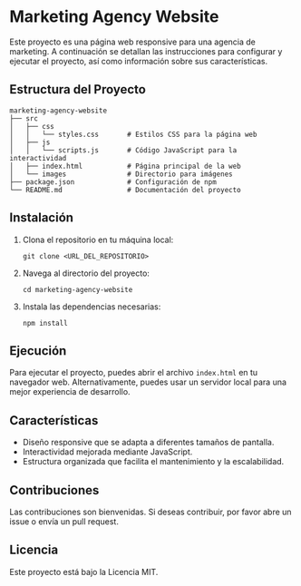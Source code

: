 # Marketing Agency Website

Este proyecto es una página web responsive para una agencia de marketing. A continuación se detallan las instrucciones para configurar y ejecutar el proyecto, así como información sobre sus características.

## Estructura del Proyecto

```
marketing-agency-website
├── src
│   ├── css
│   │   └── styles.css       # Estilos CSS para la página web
│   ├── js
│   │   └── scripts.js       # Código JavaScript para la interactividad
│   ├── index.html           # Página principal de la web
│   └── images               # Directorio para imágenes
├── package.json             # Configuración de npm
└── README.md                # Documentación del proyecto
```

## Instalación

1. Clona el repositorio en tu máquina local:
   ```
   git clone <URL_DEL_REPOSITORIO>
   ```

2. Navega al directorio del proyecto:
   ```
   cd marketing-agency-website
   ```

3. Instala las dependencias necesarias:
   ```
   npm install
   ```

## Ejecución

Para ejecutar el proyecto, puedes abrir el archivo `index.html` en tu navegador web. Alternativamente, puedes usar un servidor local para una mejor experiencia de desarrollo.

## Características

- Diseño responsive que se adapta a diferentes tamaños de pantalla.
- Interactividad mejorada mediante JavaScript.
- Estructura organizada que facilita el mantenimiento y la escalabilidad.

## Contribuciones

Las contribuciones son bienvenidas. Si deseas contribuir, por favor abre un issue o envía un pull request.

## Licencia

Este proyecto está bajo la Licencia MIT.